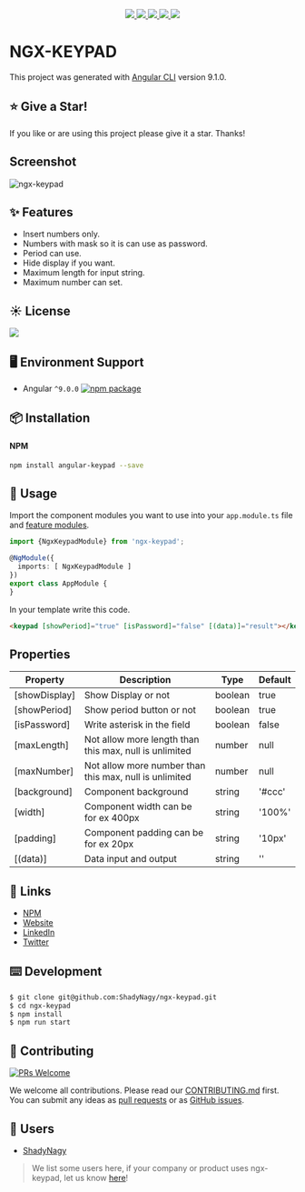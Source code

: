 <p align="center">
    <a href="https://www.npmjs.com/package/ngx-keypad" alt="npm" target="_blank">
        <img src="https://img.shields.io/npm/v/ngx-keypad" />
    </a>
    <a href="https://www.npmjs.com/package/ngx-keypad" alt="npm" target="_blank">
        <img src="https://img.shields.io/npm/dt/ngx-keypad" />
    </a>
    <a href="https://github.com/ShadyNagy/ngx-keypad/actions?query=workflow%3Anpm-publish" alt="Workflows">
        <img src="https://github.com/shadynagy/ngx-keypad/workflows/npm-publish/badge.svg" />
    </a>
    <a href="https://github.com/ShadyNagy/ngx-keypad/blob/master/LICENSE" alt="license">
        <img src="https://img.shields.io/badge/License-MIT-blue.svg" />
    </a>
    <a href="https://www.paypal.me/shadynagy" alt="paypal">
        <img src="https://img.shields.io/badge/PayPal-tip%20me-green.svg?logo=paypal" />
    </a>
</p>

# NGX-KEYPAD

This project was generated with [Angular CLI](https://github.com/angular/angular-cli) version 9.1.0.

## :star: Give a Star!
If you like or are using this project please give it a star. Thanks!

## Screenshot 

![ngx-keypad](https://user-images.githubusercontent.com/6225593/91753134-bff8e300-ebc7-11ea-8da3-8c4b58ca3597.gif)

## ✨ Features

- Insert numbers only.
- Numbers with mask so it is can use as password.
- Period can use.
- Hide display if you want.
- Maximum length for input string.
- Maximum number can set.

## ☀️ License

<a href="https://github.com/ShadyNagy/ngx-keypad/blob/master/LICENSE" alt="license">
    <img src="https://img.shields.io/badge/License-MIT-blue.svg" />
</a>

## 🖥 Environment Support

* Angular `^9.0.0` [![npm package](https://img.shields.io/npm/v/ngx-keypad?style=flat-square)](https://www.npmjs.com/package/ngx-keypad)

## 📦 Installation

#### NPM

```bash
npm install angular-keypad --save
```

## 🔨 Usage

Import the component modules you want to use into your `app.module.ts` file and [feature modules](https://angular.io/guide/feature-modules).

```ts
import {NgxKeypadModule} from 'ngx-keypad';

@NgModule({
  imports: [ NgxKeypadModule ]
})
export class AppModule {
}
```

In your template write this code.
```html
<keypad [showPeriod]="true" [isPassword]="false" [(data)]="result"></keypad>
```

## Properties

| Property | Description | Type | Default |
| --- | --- | --- | --- |
| [showDisplay] | Show Display or not | boolean | true |
| [showPeriod] | Show period button or not | boolean | true |
| [isPassword] | Write asterisk in the field | boolean | false |
| [maxLength] | Not allow more length than this max, null is unlimited | number | null |
| [maxNumber] | Not allow more number than this max, null is unlimited | number | null |
| [background] | Component background | string | '#ccc' |
| [width] | Component width can be for ex 400px | string | '100%' |
| [padding] | Component padding can be for ex 20px | string | '10px' |
| [(data)] | Data input and output | string | '' |

## 🔗 Links

* [NPM](https://www.npmjs.com/package/ngx-keypad)
* [Website](http://www.shadynagy.com)
* [LinkedIn](https://www.linkedin.com/in/shadynagy)
* [Twitter](https://twitter.com/ShadyNagy_)

## ⌨️ Development

```bash
$ git clone git@github.com:ShadyNagy/ngx-keypad.git
$ cd ngx-keypad
$ npm install
$ npm run start
```

## 🤝 Contributing

[![PRs Welcome](https://img.shields.io/badge/PRs-welcome-brightgreen.svg?style=flat-square)](https://github.com/shadynagy/ngx-keypad/pulls)

We welcome all contributions. Please read our [CONTRIBUTING.md](https://github.com/shadynagy/ngx-keypad/blob/master/CONTRIBUTING.md) first. You can submit any ideas as [pull requests](https://github.com/shadynagy/ngx-keypad/pulls) or as [GitHub issues](https://github.com/shadynagy/ngx-keypad/issues).

## 🎉 Users

- [ShadyNagy](http://www.shadynagy.com/)

> We list some users here, if your company or product uses ngx-keypad, let us know [here](https://github.com/shadynagy/ngx-keypad/issues/8)!
